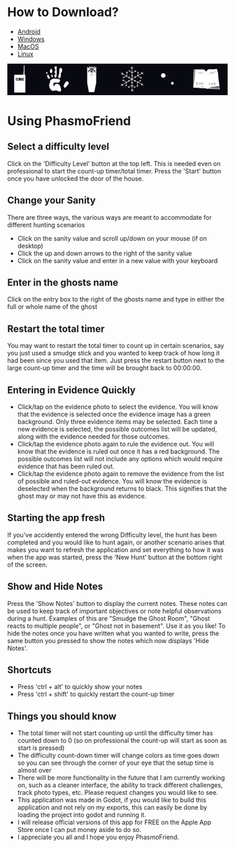 # How to Download?

- [Android](https://play.google.com/store/apps/details?id=org.straingersoftware.phasmofriend)
- [Windows](https://github.com/strainger/PhasmoFriend/raw/1.07/Builds/Desktop/Windows/PhasmoFriend_Windows_V1.07.zip)
- [MacOS](https://github.com/strainger/PhasmoFriend/raw/1.07/Builds/Desktop/MacOS/PhasmoFriend_MacOS_V1.06.dmg)
- [Linux](https://github.com/strainger/PhasmoFriend/raw/1.07/Builds/Desktop/Linux/PhasmoFriend_Linux_V1.07.x86.zip)

![PhasmoFriend Header](Images/Header.png)

# Using PhasmoFriend

## Select a difficulty level

Click on the 'Difficulty Level' button at the top left. This is needed even on professional to start the count-up timer/total timer. Press the 'Start' button once you have unlocked the door of the house.

## Change your Sanity

There are three ways, the various ways are meant to accommodate for different hunting scenarios

- Click on the sanity value and scroll up/down on your mouse (if on desktop)
- Click the up and down arrows to the right of the sanity value
- Click on the sanity value and enter in a new value with your keyboard

## Enter in the ghosts name

Click on the entry box to the right of the ghosts name and type in either the full or whole name of the ghost

## Restart the total timer

You may want to restart the total timer to count up in certain scenarios, say you just used a smudge stick and you wanted to keep track of how long it had been since you used that item. Just press the restart button next to the large count-up timer and the time will be brought back to 00:00:00.

## Entering in Evidence Quickly

- Click/tap on the evidence photo to select the evidence. You will know that the evidence is selected once the evidence image has a green background. Only three evidence items may be selected. Each time a new evidence is selected, the possible outcomes list will be updated, along with the evidence needed for those outcomes.
- Click/tap the evidence photo again to rule the evidence out. You will know that the evidence is ruled out once it has a red background. The possible outcomes list will not include any options which would require evidence that has been ruled out.
- Click/tap the evidence photo again to remove the evidence from the list of possible and ruled-out evidence. You will know the evidence is deselected when the background returns to black. This signifies that the ghost may or may not have this as evidence.

## Starting the app fresh

If you've accidently entered the wrong Difficulty level, the hunt has been completed and you would like to hunt again, or another scenario arises that makes you want to refresh the application and set everything to how it was when the app was started, press the 'New Hunt' button at the bottom right of the screen.

## Show and Hide Notes

Press the 'Show Notes' button to display the current notes. These notes can be used to keep track of important objectives or note helpful observations during a hunt. Examples of this are "Smudge the Ghost Room", "Ghost reacts to multiple people", or "Ghost not in basement". Use it as you like! To hide the notes once you have written what you wanted to write, press the same button you pressed to show the notes which now displays 'Hide Notes'.

## Shortcuts

- Press 'ctrl + alt' to quickly show your notes
- Press 'ctrl + shift' to quickly restart the count-up timer

## Things you should know

- The total timer will not start counting up until the difficulty timer has counted down to 0 (so on professional the count-up will start as soon as start is pressed)
- The difficulty count-down timer will change colors as time goes down so you can see through the corner of your eye that the setup time is almost over
- There will be more functionality in the future that I am currently working on, such as a cleaner interface, the ability to track different challenges, track photo types, etc. Please request changes you would like to see.
- This application was made in Godot, if you would like to build this application and not rely on my exports, this can easily be done by loading the project into godot and running it.
- I will release official versions of this app for FREE on the Apple App Store once I can put money aside to do so.
- I appreciate you all and I hope you enjoy PhasmoFriend.
